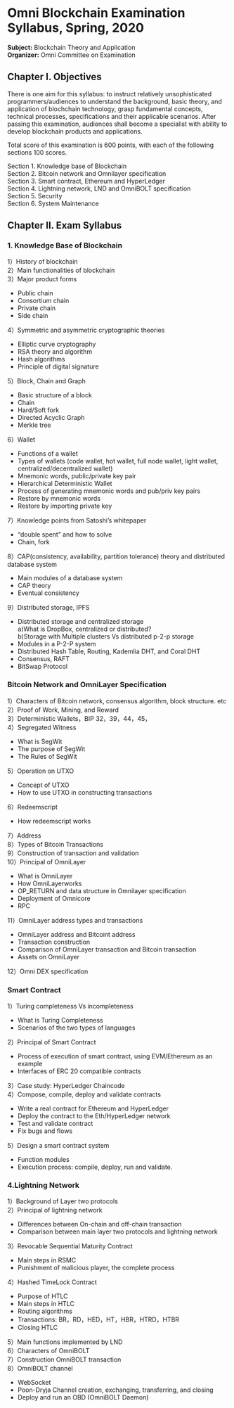 # Omni Blockchain Examination Syllabus, Spring, 2020

**Subject:**  Blockchain Theory and Application    
**Organizer:** Omni Committee on Examination  

## Chapter I. Objectives  
There is one aim for this syllabus: to instruct relatively unsophisticated programmers/audiences to understand the background, basic theory, and application of blochchain technology, grasp fundamental concepts, technical processes, specifications and their applicable scenarios. After passing this examination, audiences shall become a specialist with ability to develop blockchain products and applications. 

Total score of this examination is 600 points, with each of the following sections 100 scores.  

Section 1. Knowledge base of Blockchain        
Section 2. Bitcoin network and Omnilayer specification  
Section 3. Smart contract, Ethereum and HyperLedger  
Section 4. Lightning network, LND and OmniBOLT specification  
Section 5. Security    
Section 6. System Maintenance  

## Chapter II. Exam Syllabus  

### 1. Knowledge Base of Blockchain

1）History of blockchain  
2）Main functionalities of blockchain  
3）Major product forms   
* Public chain  
* Consortium chain  
* Private chain  
* Side chain  

4）Symmetric and asymmetric cryptographic theories    
* Elliptic curve cryptography  
* RSA theory and algorithm   
* Hash algorithms  
* Principle of digital signature  

5）Block, Chain and Graph   
* Basic structure of a block  
* Chain  
* Hard/Soft fork    
* Directed Acyclic Graph    
* Merkle tree    

6）Wallet    
* Functions of a wallet  
* Types of wallets (code wallet, hot wallet, full node wallet, light wallet, centralized/decentralized wallet)  
* Mnemonic words, public/private key pair  
* Hierarchical Deterministic Wallet  
* Process of generating mnemonic words and pub/priv key pairs  
* Restore by mnemonic words  
* Restore by importing private key  

7）Knowledge points from Satoshi’s whitepaper  
* “double spent” and how to solve    
* Chain, fork  

8）CAP(consistency, availability, partition tolerance) theory and distributed database system  
* Main modules of a database system  
* CAP theory    
* Eventual consistency  

9）Distributed storage, IPFS  
* Distributed storage and centralized storage  
a)What is DropBox, centralized or distributed?  
b)Storage with Multiple clusters Vs distributed p-2-p storage  
* Modules in a P-2-P system  
* Distributed Hash Table, Routing, Kademlia DHT, and Coral DHT   
* Consensus, RAFT  
* BitSwap Protocol  

### Bitcoin Network and OmniLayer Specification

1）Characters of Bitcoin network, consensus algorithm, block structure. etc  
2）Proof of Work, Mining, and Reward  
3）Deterministic Wallets，BIP 32，39，44，45，  
4）Segregated Witness  
* What is SegWit  
* The purpose of SegWit  
* The Rules of SegWit  

5）Operation on UTXO    
* Concept of UTXO  
* How to use UTXO in constructing transactions  

6）Redeemscript  
* How redeemscript works  

7）Address  
8）Types of Bitcoin Transactions  
9）Construction of transaction and validation  
10）Principal of OmniLayer  
* What is OmniLayer  
* How OmniLayerworks  
* OP_RETURN and data structure in Omnilayer specification  
* Deployment of Omnicore  
* RPC  

11）OmniLayer address types and transactions  
* OmniLayer address and Bitcoint address  
* Transaction construction  
* Comparison of OmniLayer transaction and Bitcoin transaction  
* Assets on OmniLayer  

12）Omni DEX specification  


### Smart Contract

1）Turing completeness Vs incompleteness  
* What is Turing Completeness  
* Scenarios of the two types of languages  

2）Principal of Smart Contract  
* Process of execution of smart contract, using EVM/Ethereum as an example  
* Interfaces of ERC 20 compatible contracts   

3）Case study: HyperLedger Chaincode  
4）Compose, compile, deploy and validate contracts      
* Write a real contract for Ethereum and HyperLedger    
* Deploy the contract to the Eth/HyperLedger network  
* Test and validate contract   
* Fix bugs and flows  

5）Design a smart contract system  
* Function modules  
* Execution process: compile, deploy, run and validate.  

### 4.Lightning Network

1）Background of Layer two protocols   
2）Principal of lightning network    
* Differences between On-chain and off-chain transaction  
* Comparison between main layer two protocols and lightning network  

3）Revocable Sequential Maturity Contract  
* Main steps in RSMC  
* Punishment of malicious player, the complete process  

4）Hashed TimeLock Contract  
* Purpose of HTLC  
* Main steps in HTLC  
* Routing algorithms  
* Transactions: BR，RD，HED，HT，HBR，HTRD，HTBR  
* Closing HTLC  

5）Main functions implemented by LND  
6）Characters of OmniBOLT  
7）Construction OmniBOLT transaction  
8）OmniBOLT channel   
* WebSocket  
* Poon-Dryja Channel creation, exchanging, transferring, and closing  
* Deploy and run an OBD (OmniBOLT Daemon)  
